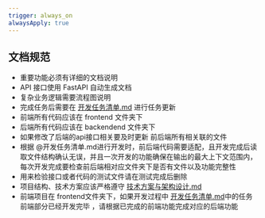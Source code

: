 ```yaml
---
trigger: always_on
alwaysApply: true
---
```

## 文档规范

- 重要功能必须有详细的文档说明
- API 接口使用 FastAPI 自动生成文档
- 复杂业务逻辑需要流程图说明
- 完成任务后需要在 [开发任务清单.md](mdc:开发任务清单.md) 进行任务更新
- 前端所有代码应该在 frontend 文件夹下
- 后端所有代码应该在 backendend 文件夹下
- 如果修改了后端的api接口相关要及时更新 前后端所有相关联的文件
- 根据 @开发任务清单.md进行开发时，前后端代码需要适配，且开发完成后读取文件结构确认无误，并且一次开发的功能确保在输出的最大上下文范围内，每次开发完成要检查前后端相对应文件夹下是否有文件以及功能完整性
- 用来检验接口或者代码的测试文件请在测试完成后删除
- 项目结构、技术方案应该严格遵守 [技术方案与架构设计.md](mdc:技术方案与架构设计.md)
- 前端项目在 frontend文件夹下，如果开发过程中 [开发任务清单.md](mdc:开发任务清单.md)中的任务前端部分已经开发完毕 ，请根据已完成的前端功能完成对应的后端功能
